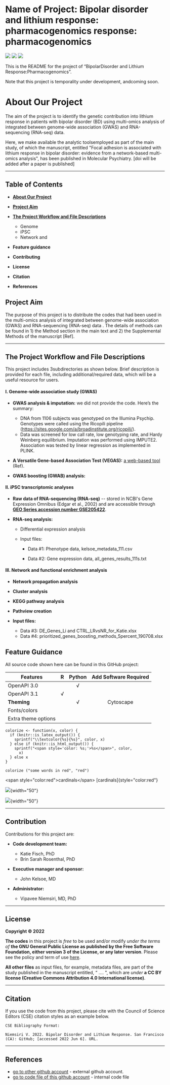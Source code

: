 # Name of Project: Bipolar disorder and lithium response: pharmacogenomics response: pharmacogenomics
![](https://img.shields.io/badge/Release%20Date-June%202022-red?style=flat&logo=github&logoColor=red)      ![](https://img.shields.io/badge/Release-v1.1.0-orange?style=flat&logo=github&logoColor=orange) ![](https://img.shields.io/badge/License-%20GPL--3.0--or--later-brightgreen?style=flat&logo=opensourceinitiative&logoColor=brightgreen)

This is the README for the project of “BipolarDisorder and Lithium Response:Pharmacogenomics”.

Note that this project is temporality under development, andcoming soon.

# About Our Project
The aim of the project is to identify the genetic contribution into lithium response in patients with bipolar disorder (BD) using multi-omics analysis of integrated between genome-wide association (GWAS) and RNA-sequencing (RNA-seq) data.

Here, we make available the analytic toolsemployed as part of the main study, of which the manuscript, entitled "Focal adhesion is associated with lithium response in bipolar disorder: evidence from a network-based multi-omics analysis", has been published in Molecular Psychiatry. [doi will be added after a paper is published] 


------------------------------------------------------------------------

## Table of Contents

-   [**About Our Project**](#envirius)   

-   [**Project Aim**](#Project-Aim)

-   [**The Project Workflow and File Descriptions**](#The-Project-Workflow-and-File-Descriptions)
    - Genome
    - iPSC
    - Network and

-  **Feature guidance**
-  **Contributing**
-  **License**
-  **Citation**
-  **References**

## Project Aim 

The purpose of this project is to distribute the codes that had been used in the multi-omics analysis of integrated between genome-wide association (GWAS) and RNA-sequencing (RNA-seq) data . The details of methods can be found in 1) the Method section in the main text and 2) the Supplemental Methods of the manuscript [Ref].

------------------------------------------------------------------------

## The Project Workflow and File Descriptions
This project includes 3subdirectories as shown below. Brief description is provided for each file, including additional/required data, which will be a useful resource for users.  

#### I. Genome-wide association study (GWAS)

-   **GWAS analysis & imputation:** we did not provide the code. Here’s the summary:
    -   DNA from 1106 subjects was genotyped on the Illumina Psychip. Genotypes were called using the Ricopili pipeline (<https://sites.google.com/a/broadinstitute.org/ricopili/>).
    -   Data was screened for low call rate, low genotyping rate, and Hardy Weinberg equilibrium. Imputation was performed using IMPUTE2. Association was tested by linear regression as implemented in PLINK.

-   **A Versatile Gene-based Association Test (VEGAS):** [a web-based tool](https://vegas2.qimrberghofer.edu.au/) (Ref).

-   **GWAS boosting (GWAB) analysis:**

#### II. iPSC transcriptomic analyses

-   **Raw data of RNA-sequencing (RNA-seq)** -- stored in NCBI's Gene Expression Omnibus (Edgar et al., 2002) and are accessible through [**GEO Series accession number GSE205422**](https://www.ncbi.nlm.nih.gov/geo/query/acc.cgi?acc=GSE205422).

-   **RNA-seq analysis:**

    -   Differential expression analysis

    -   Input files:

        -   Data #1: Phenotype data, kelsoe_metadata_111.csv

        -   Data #2: Gene expression data, all_genes_results_111s.txt

#### III. Network and functional enrichment analysis

-   **Network propagation analysis**

-   **Cluster analysis**

-   **KEGG pathway analysis**

-   **Pathview creation**

-   **Input files:**
    -   Data #3: DE_Genes_Li and CTRL_LRvsNR_for_Katie.xlsx
    -   Data #4: prioritized_genes_boosting_methods_5percent_190708.xlsx

## Feature Guidance
All source code shown here can be found in this GitHub project: 

| Features                     |     R    |   Python |   Add Software Required  |
|------------------------------|:------------:|:--------:|:-----------:|
| OpenAPI 3.0                  |          |     √    |             |
| OpenAPI 3.1                  |    √     |          |             |
| **Theming**                  |          |     √    |  Cytoscape  |
| Fonts/colors                 |          |          |             |
| Extra theme options          |          |          |             |


```{r}
colorize <- function(x, color) {
  if (knitr::is_latex_output()) {
    sprintf("\\textcolor{%s}{%s}", color, x)
  } else if (knitr::is_html_output()) {
    sprintf("<span style='color: %s;'>%s</span>", color,
      x)
  } else x
}
```

```{r echo=TRUE}
colorize ("some words in red", "red")
```

\<span style="color:red"\>cardinals\</span\> [cardinals]{style="color:red"}

![](Downloads/Github%20test/R-Dark.svg){width="50"}

![](Downloads/Github%20test/Python-Dark.svg){width="50"}

------------------------------------------------------------------------

## Contribution

Contributions for this project are:

-   **Code development team:**

    -   Katie Fisch, PhD
    -   Brin Sarah Rosenthal, PhD

-   **Executive manager and sponsor:**

    -   John Kelsoe, MD

-   **Administrator:**

    -   Vipavee Niemsiri, MD, PhD

------------------------------------------------------------------------

## License

**Copyright © 2022**

**The codes** in this project is *free* to be used and/or modify *under the terms of* **the GNU General Public License as published by the Free Software Foundation, either version 3 of the License, or any later version**. Please see the policy and term of use <u>here</u>.

**All other files** as input files, for example, metadata files, are part of the study published in the manuscript entitled, “ …. ", which are *under* **a CC BY license (Creative Commons Attribution 4.0 International license)**.

------------------------------------------------------------------------

## Citation

If you use the code from this project, please cite with the Council of Science Editors (CSE) citation styles as an example below.

    CSE Bibliography Format:

    Niemsiri V. 2022. Bipolar Disorder and Lithium Response. San Francisco (CA): GitHub; [accessed 2022 Jun 6]. URL.

------------------------------------------------------------------------

## References


- [go to other github account](https://github.com/SommaiGH/master-readme) - external github account.
- [go to code file of this github account](https://github.com/OliveKmitl/oraganfood/blob/master/oraganfood/getFoodWhereIdShop.php) - internal code file

